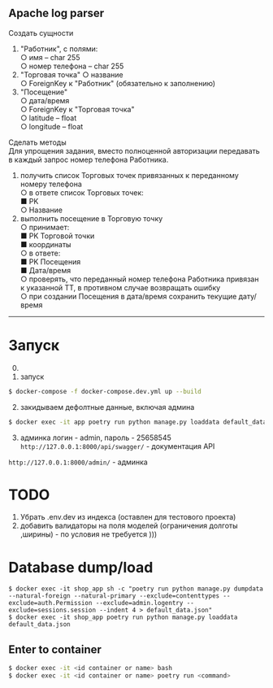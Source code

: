 ## Apache log parser
Создать сущности
1. "Работник", с полями:<br>
○ имя – char 255<br>
○ номер телефона – char 255<br>
2. "Торговая точка"
○ название<br>
○ ForeignKey к "Работник" (обязательно к заполнению)<br>
3. "Посещение"<br>
○ дата/время<br>
○ ForeignKey к "Торговая точка"<br>
○ latitude – float<br>
○ longitude – float<br>

Сделать методы<br>
Для упрощения задания, вместо полноценной авторизации передавать в каждый
запрос номер телефона Работника.
1. получить список Торговых точек привязанных к переданному номеру телефона<br>
○ в ответе список Торговых точек:<br>
■ PK<br>
○ Название<br>
2. выполнить посещение в Торговую точку<br>
○ принимает:<br>
■ PK Торговой точки<br>
■ координаты<br>
○ в ответе:<br>
■ PK Посещения<br>
■ Дата/время<br>
○ проверять, что переданный номер телефона Работника привязан к
указанной ТТ, в противном случае возвращать ошибку<br>
○ при создании Посещения в дата/время сохранить текущие дату/время
---
# Запуск
0. 
1. запуск
```sh
$ docker-compose -f docker-compose.dev.yml up --build
```

2. закидываем дефолтные данные, включая админа 
```sh
$ docker exec -it app poetry run python manage.py loaddata default_data.json
```
3. админка логин - admin, пароль - 25658545
`http://127.0.0.1:8000/api/swagger/` - документация API

`http://127.0.0.1:8000/admin/` - админка


# TODO
1. Убрать .env.dev из индекса (оставлен для тестового проекта)
2. добавить валидаторы на поля моделей (ограничения долготы ,ширины) - по условия не требуется )))

# Database dump/load
```shell
$ docker exec -it shop_app sh -c "poetry run python manage.py dumpdata --natural-foreign --natural-primary --exclude=contenttypes --exclude=auth.Permission --exclude=admin.logentry --exclude=sessions.session --indent 4 > default_data.json"
$ docker exec -it shop_app poetry run python manage.py loaddata default_data.json
```
## Enter to container
```sh
$ docker exec -it <id container or name> bash
$ docker exec -it <id container or name> poetry run <command>
```
